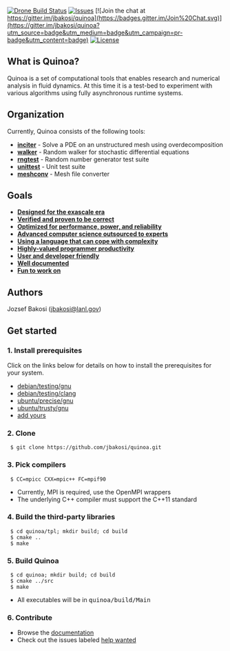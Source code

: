 <!--[![Travis Build Status](https://travis-ci.org/jbakosi/quinoa.svg?branch=master)](https://travis-ci.org/jbakosi/quinoa)-->
[![Drone Build Status](http://bakosi.com:8000/api/badge/github.com/jbakosi/quinoa/status.svg?branch=master)](http://bakosi.com:8000/github.com/jbakosi/quinoa)
[![Issues](https://img.shields.io/github/issues/jbakosi/quinoa.svg)](https://github.com/jbakosi/quinoa/issues)
[![Join the chat at https://gitter.im/jbakosi/quinoa](https://badges.gitter.im/Join%20Chat.svg)](https://gitter.im/jbakosi/quinoa?utm_source=badge&utm_medium=badge&utm_campaign=pr-badge&utm_content=badge)
[![License](https://img.shields.io/github/license/jbakosi/quinoa.svg)](https://github.com/jbakosi/quinoa/blob/master/LICENSE)

<!---[![Release](https://img.shields.io/github/release/jbakosi/quinoa.svg)](https://github.com/jbakosi/quinoa/releases/latest)-->

## What is Quinoa?

Quinoa is a set of computational tools that enables research and numerical analysis in fluid dynamics. At this time it is a test-bed to experiment with various algorithms using fully asynchronous runtime systems.

## Organization

Currently, Quinoa consists of the following tools:
  - [<B>inciter</B>](https://jbakosi.github.io/quinoa/inciter_doc.html) - Solve
    a PDE on an unstructured mesh using overdecomposition
  - [<B>walker</B>](https://jbakosi.github.io/quinoa/walker_doc.html) - Random
    walker for stochastic differential equations
  - [<B>rngtest</B>](https://jbakosi.github.io/quinoa/rngtest_doc.html) - Random number generator test suite
  - [<B>unittest</B>](https://jbakosi.github.io/quinoa/unittest_doc.html) - Unit test suite
  - [<B>meshconv</B>](https://jbakosi.github.io/quinoa/meshconv_doc.html) - Mesh file converter

## Goals

  - [<B>Designed for the exascale era</B>](https://jbakosi.github.io/quinoa/why.html#exascale)
  - [<B>Verified and proven to be correct</B>](https://jbakosi.github.io/quinoa/why.html#correct)
  - [<B>Optimized for performance, power, and reliability</B>](https://jbakosi.github.io/quinoa/why.html#optimized)
  - [<B>Advanced computer science outsourced to experts</B>](https://jbakosi.github.io/quinoa/why.html#outsource)
  - [<B>Using a language that can cope with complexity</B>](https://jbakosi.github.io/quinoa/why.html#language)
  - [<B>Highly-valued programmer productivity</B>](https://jbakosi.github.io/quinoa/why.html#productivity)
  - [<B>User and developer friendly</B>](https://jbakosi.github.io/quinoa/why.html#friendly)
  - [<B>Well documented</B>](https://jbakosi.github.io/quinoa/why.html#documented)
  - [<B>Fun to work on</B>](https://jbakosi.github.io/quinoa/why.html#fun)

## Authors

Jozsef Bakosi (jbakosi@lanl.gov)

## Get started

### 1. Install prerequisites
   Click on the links below for details on how to install the prerequisites for
   your system.
   - [debian/testing/gnu](https://github.com/jbakosi/quinoa-docker/blob/master/debian/testing/gnu/alltpl/Dockerfile)
   - [debian/testing/clang](https://github.com/jbakosi/quinoa-docker/blob/master/debian/testing/clang/alltpl/Dockerfile)
   - [ubuntu/precise/gnu](https://github.com/jbakosi/quinoa-docker/blob/master/ubuntu/precise/gnu/alltpl/Dockerfile)
   - [ubuntu/trusty/gnu](https://github.com/jbakosi/quinoa-docker/blob/master/ubuntu/trusty/gnu/alltpl/Dockerfile)
   - [add yours](https://github.com/jbakosi/quinoa/issues/73)

### 2. Clone

   ```
    $ git clone https://github.com/jbakosi/quinoa.git
   ```

### 3. Pick compilers

   ```
    $ CC=mpicc CXX=mpic++ FC=mpif90
   ```
   - Currently, MPI is required, use the OpenMPI wrappers
   - The underlying C++ compiler must support the C++11 standard

### 4. Build the third-party libraries

   ```
    $ cd quinoa/tpl; mkdir build; cd build
    $ cmake ..
    $ make
   ```

### 5. Build Quinoa

   ```
    $ cd quinoa; mkdir build; cd build
    $ cmake ../src
    $ make
   ```
   - All executables will be in <tt>quinoa/build/Main</tt>

### 6. Contribute
   - Browse the [documentation](http://jbakosi.github.io/quinoa/index.html)
   - Check out the issues labeled [help wanted](https://github.com/jbakosi/quinoa/labels/help%20wanted)
